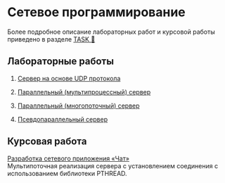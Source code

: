 # Сетевое программирование

Более подробное описание лабораторных работ и курсовой работы приведено в разделе [TASK 📄](/misc/Задания_по_Сетевому_программированию.pdf)

## Лабораторные работы

1. [Сервер на основе UDP протокола](/lab1/)

2. [Параллельный (мультипроцессный) сервер](/lab2/)

3. [Параллельный (многопоточный) сервер](/lab3/)

4. [Псевдопараллельный сервер](/lab4/)

## Курсовая работа
[Разработка сетевого приложения «Чат»](/CW/) \
Мультипоточная реализация сервера с установлением
соединения с использованием библиотеки PTHREAD.